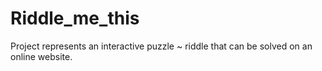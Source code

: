 # Riddle_me_this
Project represents an interactive puzzle ~ riddle that can be solved on an online website.
